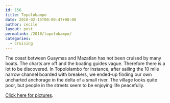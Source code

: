 ```yaml
---
id: 156
title: Topolobampo
date: 2010-02-15T00:00:47+00:00
author: cecile
layout: post
permalink: /2010/topolobampo/
categories:
  - Cruising
---
```

The coast between Guaymas and Mazatlan has not been cruised by many boats. The
charts are off and the boating guides vague. Therefore there is a lot to be
discovered. In Topololambo for instance, after sailing the 10 mile narrow
channel boarded with breakers, we ended-up finding our own uncharted anchorage
in the delta of a small river. The village looks quite poor, but people in the
streets seem to be enjoying life peacefully.

[Click here for pictures](http://plume.flupes.org/gallery/index.php?level=album&id=33).